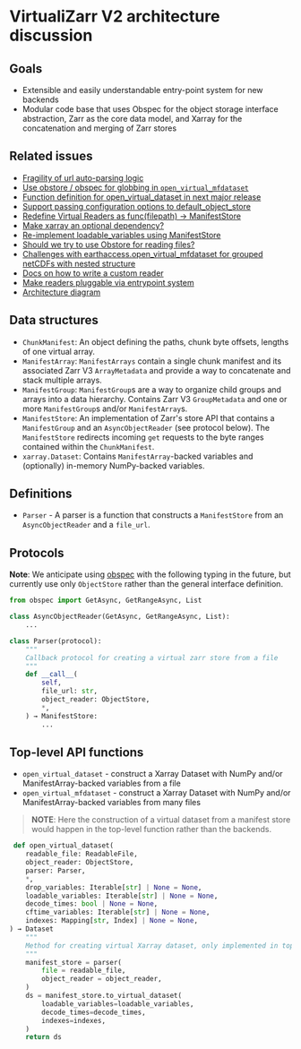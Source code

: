 # VirtualiZarr V2 architecture discussion

## Goals

- Extensible and easily understandable entry-point system for new backends
- Modular code base that uses Obspec for the object storage interface abstraction, Zarr as the core data model, and Xarray for the concatenation and merging of Zarr stores

## Related issues

- [Fragility of url auto-parsing logic](https://github.com/zarr-developers/VirtualiZarr/issues/561)
- [Use obstore / obspec for globbing in `open_virtual_mfdataset`](https://github.com/zarr-developers/VirtualiZarr/issues/569)
- [Function definition for open_virtual_dataset in next major release](https://github.com/zarr-developers/VirtualiZarr/issues/553)
- [Support passing configuration options to default_object_store](https://github.com/zarr-developers/VirtualiZarr/issues/559)
- [Redefine Virtual Readers as func(filepath) -> ManifestStore](https://github.com/zarr-developers/VirtualiZarr/issues/498)
- [Make xarray an optional dependency?](https://github.com/zarr-developers/VirtualiZarr/issues/521)
- [Re-implement loadable_variables using ManifestStore ](https://github.com/zarr-developers/VirtualiZarr/issues/473)
- [Should we try to use Obstore for reading files?](https://github.com/zarr-developers/VirtualiZarr/issues/476)
- [Challenges with earthaccess.open_virtual_mfdataset for grouped netCDFs with nested structure](https://github.com/zarr-developers/VirtualiZarr/issues/487)
- [Docs on how to write a custom reader](https://github.com/zarr-developers/VirtualiZarr/issues/452)
- [Make readers pluggable via entrypoint system](https://github.com/zarr-developers/VirtualiZarr/issues/245)
- [Architecture diagram](https://github.com/zarr-developers/VirtualiZarr/issues/225)

## Data structures

- `ChunkManifest`: An object defining the paths, chunk byte offsets, lengths of one virtual array.
- `ManifestArray`: `ManifestArrays` contain a single chunk manifest and its associated Zarr V3 `ArrayMetadata` and provide a way to concatenate and stack multiple arrays.
- `ManifestGroup`: `ManifestGroup`s are a way to organize child groups and arrays into a data hierarchy. Contains Zarr V3 `GroupMetadata` and one or more `ManifestGroup`s and/or `ManifestArray`s.
- `ManifestStore`: An implementation of Zarr's store API that contains a `ManifestGroup` and an `AsyncObjectReader` (see protocol below). The `ManifestStore` redirects incoming `get` requests to the byte ranges contained within the `ChunkManifest`.
- `xarray.Dataset`: Contains `ManifestArray`-backed variables and (optionally) in-memory NumPy-backed variables.

## Definitions

- `Parser` - A parser is a function that constructs a `ManifestStore` from an `AsyncObjectReader` and a `file_url`.

## Protocols

**Note**: We anticipate using [obspec](https://developmentseed.org/obspec/latest/) with the following typing in the future, but currently use only `ObjectStore` rather than the general interface definition.

```python
from obspec import GetAsync, GetRangeAsync, List

class AsyncObjectReader(GetAsync, GetRangeAsync, List):
    ...

```

```python
class Parser(protocol):
    """
    Callback protocol for creating a virtual zarr store from a file
    """
    def __call__(
        self,
        file_url: str,
        object_reader: ObjectStore,
        *,
    ) → ManifestStore:
        ...
```

## Top-level API functions

- `open_virtual_dataset` - construct a Xarray Dataset with NumPy and/or ManifestArray-backed variables from a file
- `open_virtual_mfdataset` - construct a Xarray Dataset with NumPy and/or ManifestArray-backed variables from many files

> **NOTE**: Here the construction of a virtual dataset from a manifest store would happen in the top-level function rather than the backends.

```python
 def open_virtual_dataset(
    readable_file: ReadableFile,
    object_reader: ObjectStore,
    parser: Parser,
    *,
    drop_variables: Iterable[str] | None = None,
    loadable_variables: Iterable[str] | None = None,
    decode_times: bool | None = None,
    cftime_variables: Iterable[str] | None = None,
    indexes: Mapping[str, Index] | None = None,
) → Dataset
    """
    Method for creating virtual Xarray dataset, only implemented in top level API
    """
    manifest_store = parser(
        file = readable_file,
        object_reader = object_reader,
    )
    ds = manifest_store.to_virtual_dataset(
        loadable_variables=loadable_variables,
        decode_times=decode_times,
        indexes=indexes,
    )
    return ds
```
